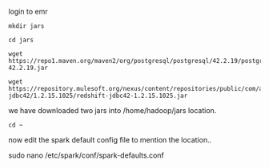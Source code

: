 
login to emr 

```
mkdir jars

cd jars

wget https://repo1.maven.org/maven2/org/postgresql/postgresql/42.2.19/postgresql-42.2.19.jar

wget https://repository.mulesoft.org/nexus/content/repositories/public/com/amazon/redshift/redshift-jdbc42/1.2.15.1025/redshift-jdbc42-1.2.15.1025.jar

```

we have downloaded two jars into /home/hadoop/jars location.

```
cd ~ 
```

now edit the spark default config file to mention the location..

sudo nano  /etc/spark/conf/spark-defaults.conf


